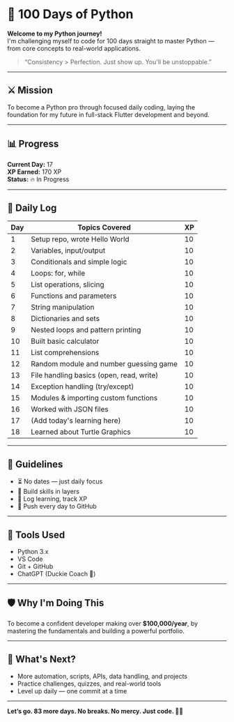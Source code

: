 # 🐍 100 Days of Python

**Welcome to my Python journey!**  
I'm challenging myself to code for 100 days straight to master Python — from core concepts to real-world applications.

> “Consistency > Perfection. Just show up. You'll be unstoppable.”

---

## ⚔️ Mission

To become a Python pro through focused daily coding, laying the foundation for my future in full-stack Flutter development and beyond.

---

## 📊 Progress

**Current Day:** 17  
**XP Earned:** 170 XP  
**Status:** 🔥 In Progress

---

## 📅 Daily Log

| Day | Topics Covered                                           | XP |
|-----|----------------------------------------------------------|----|
| 1   | Setup repo, wrote Hello World                            | 10 |
| 2   | Variables, input/output                                  | 10 |
| 3   | Conditionals and simple logic                            | 10 |
| 4   | Loops: for, while                                        | 10 |
| 5   | List operations, slicing                                 | 10 |
| 6   | Functions and parameters                                 | 10 |
| 7   | String manipulation                                      | 10 |
| 8   | Dictionaries and sets                                    | 10 |
| 9   | Nested loops and pattern printing                        | 10 |
| 10  | Built basic calculator                                   | 10 |
| 11  | List comprehensions                                      | 10 |
| 12  | Random module and number guessing game                   | 10 |
| 13  | File handling basics (open, read, write)                 | 10 |
| 14  | Exception handling (try/except)                          | 10 |
| 15  | Modules & importing custom functions                     | 10 |
| 16  | Worked with JSON files                                   | 10 |
| 17  | (Add today's learning here)                              | 10 |
| 18  | Learned about Turtle Graphics                            | 10 |

---

## 🧠 Guidelines

- ⏳ No dates — just daily focus
- 🧱 Build skills in layers
- 📌 Log learning, track XP
- 🎯 Push every day to GitHub

---

## 🧰 Tools Used

- Python 3.x
- VS Code
- Git + GitHub
- ChatGPT (Duckie Coach 💬)

---

## 🛡️ Why I'm Doing This

To become a confident developer making over **$100,000/year**, by mastering the fundamentals and building a powerful portfolio.

---

## 🚀 What's Next?

- More automation, scripts, APIs, data handling, and projects
- Practice challenges, quizzes, and real-world tools
- Level up daily — one commit at a time

---

**Let’s go. 83 more days. No breaks. No mercy. Just code. 🧠🔥**

